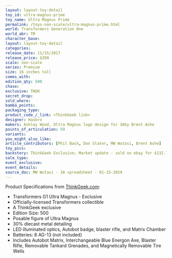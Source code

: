 ```yaml
---
layout: layout-toy-detail 
toy_id: ultra-magnus-prime
toy_name: Ultra Magnus Prime
permalink: /toys-non-scale/ultra-magnus-prime.html
world: Transformers Generation One
world_abr: TR
character_base: 
layout: layout-toy-detail
categories: 
release_date: 11/15/2017
release_price: $399 
scale: non-scale
series: Premium
size: 16 inches tall
comes_with: 
edition_qty: 500
chase: 
exclusive: THGK
secret_drop: 
sold_where: 
bamba_points: 
packaging_type: 
product_code_/_link: <ThinkGeek link>
designer: Hasbro
makers: Ashley Wood, Ultra Magnus logo design for 3Aby Brent Ashe
points_of_articulation: 59
variants: 
you_might_also_like: 
article_contributors: [Phil Back, Don Slater, MW Wutasi, Brent Ashe]
toy_pics: 
backstory: ThinkGeek Exclusive; Market update - sold on ebay for $132.78 April 2019 (wow!).
sale_type: 
event_exclusive: 
event_details: 
source_doc: MW Wutasi - 3A spreadsheet - 01-15-2019
---
```

Product Specifications from <a href="https://www.thinkgeek.com/" target="_blank">ThinkGeek.com</a>:
- Transformers G1 Ultra Magnus - Exclusive
- Officially-licensed Transformers collectible
- A ThinkGeek exclusive
- Edition Size: 500
- Posable figure of Ultra Magnus
- 30% diecast metal detailing
- LED illuminated optics, Autobot badge, blaster rifle, and Matrix Chamber
- Batteries: 8 AG-13 (not included)
- Includes Autobot Matrix, Interchangeable Blue Energon Axe, Blaster Rifle, Removable Tankard Grenades, and Magnetically Removable Tire Wells

<!-- <iframe width="560" height="315" src="https://www.youtube.com/embed/C1ncy2Lr_x0" frameborder="0" allow="accelerometer; autoplay; encrypted-media; gyroscope; picture-in-picture" allowfullscreen></iframe> -->